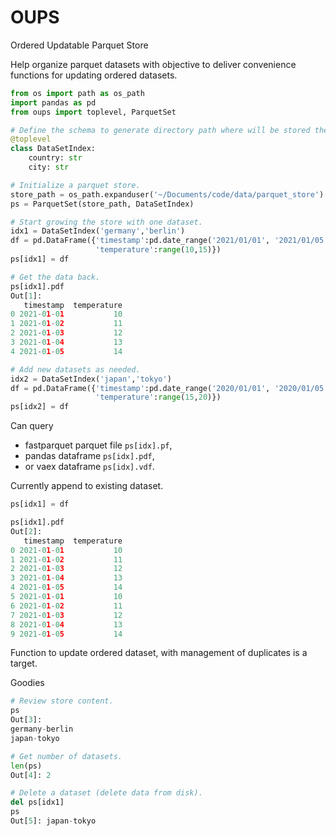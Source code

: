 # OUPS
Ordered Updatable Parquet Store

Help organize parquet datasets with objective to deliver convenience functions for updating ordered datasets.

```python
from os import path as os_path
import pandas as pd
from oups import toplevel, ParquetSet

# Define the schema to generate directory path where will be stored the data.
@toplevel
class DataSetIndex:
    country: str
    city: str

# Initialize a parquet store.
store_path = os_path.expanduser('~/Documents/code/data/parquet_store')
ps = ParquetSet(store_path, DataSetIndex)

# Start growing the store with one dataset.
idx1 = DataSetIndex('germany','berlin')
df = pd.DataFrame({'timestamp':pd.date_range('2021/01/01', '2021/01/05', freq='1D'),
                   'temperature':range(10,15)})
ps[idx1] = df

# Get the data back.
ps[idx1].pdf
Out[1]: 
   timestamp  temperature
0 2021-01-01           10
1 2021-01-02           11
2 2021-01-03           12
3 2021-01-04           13
4 2021-01-05           14

# Add new datasets as needed.
idx2 = DataSetIndex('japan','tokyo')
df = pd.DataFrame({'timestamp':pd.date_range('2020/01/01', '2020/01/05', freq='1D'),
                   'temperature':range(15,20)})
ps[idx2] = df
```

Can query
  - fastparquet parquet file `ps[idx].pf`,
  - pandas dataframe `ps[idx].pdf`,
  - or vaex dataframe `ps[idx].vdf`.

Currently append to existing dataset.
```python
ps[idx1] = df

ps[idx1].pdf
Out[2]: 
   timestamp  temperature
0 2021-01-01           10
1 2021-01-02           11
2 2021-01-03           12
3 2021-01-04           13
4 2021-01-05           14
5 2021-01-01           10
6 2021-01-02           11
7 2021-01-03           12
8 2021-01-04           13
9 2021-01-05           14
```

Function to update ordered dataset, with management of duplicates is a target.

Goodies
```python
# Review store content.
ps
Out[3]: 
germany-berlin
japan-tokyo

# Get number of datasets.
len(ps)
Out[4]: 2

# Delete a dataset (delete data from disk).
del ps[idx1]
ps
Out[5]: japan-tokyo
```
